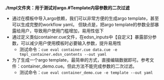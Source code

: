 **./tmpl文件夹：用于测试对argo.#Template内容参数的二次过滤**
* 通过在模板中导入argo依赖，我们可以非常方便的生成argo template，甚至可以生成完整的workflow yaml。
但缺点是，把argo template的参数全部暴露给用户，导致用户使用门槛增加，易用性低下
* 通过定义类似container.cue文件，在edsn_inputs中【自定义】暴露部分参数，可以减少用户使用模板时必要输入参数，提升易用性
    * 测试命令：`cue eval container.cue data.cue -e tmpl_container.edsn_contents --out yaml`
* 为了生成一个argo template，最简单的方式，直接编辑数据即可。参考文件：container_demo.cue。但此方法不能完成参数的二次过滤。
    * 测试命令：`cue eval container_demo.cue -e template --out yaml`